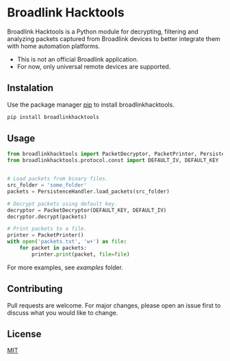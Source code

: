 # Broadlink Hacktools

Broadlink Hacktools is a Python module for decrypting, filtering and analyzing packets captured from Broadlink devices to better integrate them with home automation platforms.

- This is not an official Broadlink application.
- For now, only universal remote devices are supported.

## Instalation

Use the package manager [pip](https://pip.pypa.io/en/stable/) to install broadlinkhacktools.

```bash
pip install broadlinkhacktools
```

## Usage

```python
from broadlinkhacktools import PacketDecryptor, PacketPrinter, PersistenceHandler
from broadlinkhacktools.protocol.const import DEFAULT_IV, DEFAULT_KEY


# Load packets from binary files.
src_folder = 'some_folder'
packets = PersistenceHandler.load_packets(src_folder)

# Decrypt packets using default key.
decryptor = PacketDecryptor(DEFAULT_KEY, DEFAULT_IV)
decryptor.decrypt(packets)

# Print packets to a file.
printer = PacketPrinter()
with open('packets.txt', 'w+') as file:
    for packet in packets:
        printer.print(packet, file=file)

```

For more examples, see *examples* folder.

## Contributing
Pull requests are welcome. For major changes, please open an issue first to discuss what you would like to change.

## License
[MIT](https://github.com/felipediel/broadlink-hacktools/blob/master/LICENSE)
